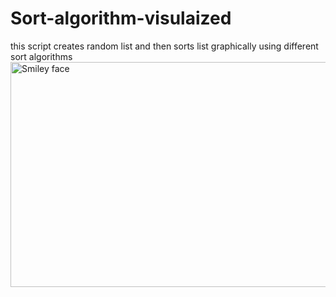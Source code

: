 # Sort-algorithm-visulaized
this script creates random list and then sorts list graphically using different sort algorithms
<img src="https://github.com/addddd123/screen-recorder-py/blob/master/ezgif.com-video-o-gif.gif" alt="Smiley face" height="360" width="720"> 
